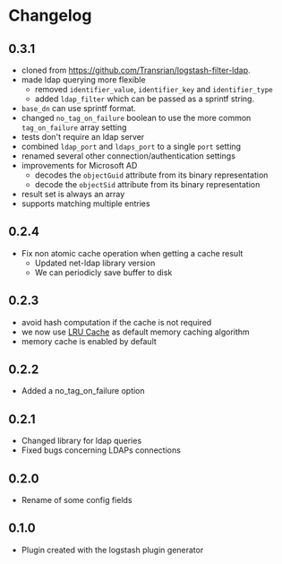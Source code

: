# Changelog

## 0.3.1

- cloned from <https://github.com/Transrian/logstash-filter-ldap>.
- made ldap querying more flexible
  - removed `identifier_value`, `identifier_key` and `identifier_type`
  - added `ldap_filter` which can be passed as a sprintf string.
- `base_dn` can use sprintf format.
- changed `no_tag_on_failure` boolean to use the more common `tag_on_failure` array setting
- tests don't require an ldap server
- combined `ldap_port` and `ldaps_port` to a single `port` setting
- renamed several other connection/authentication settings
- improvements for Microsoft AD
  - decodes the `objectGuid` attribute from its binary representation
  - decode the `objectSid` attribute from its binary representation
- result set is always an array
- supports matching multiple entries

## 0.2.4

- Fix non atomic cache operation when getting a cache result
  - Updated net-ldap library version
  - We can periodicly save buffer to disk

## 0.2.3

- avoid hash computation if the cache is not required
- we now use [LRU Cache](https://github.com/SamSaffron/lru_redux) as default memory caching algorithm
- memory cache is enabled by default

## 0.2.2

- Added a no_tag_on_failure option

## 0.2.1

- Changed library for ldap queries
- Fixed bugs concerning LDAPs connections

## 0.2.0

- Rename of some config fields

## 0.1.0

- Plugin created with the logstash plugin generator
